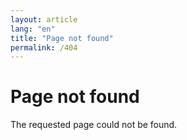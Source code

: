 ```yaml
---
layout: article
lang: "en"
title: "Page not found"
permalink: /404
---
```


# Page not found

The requested page could not be found.
